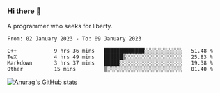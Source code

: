 ### Hi there 👋

<!--
**shejialuo/shejialuo** is a ✨ _special_ ✨ repository because its `README.md` (this file) appears on your GitHub profile.

Here are some ideas to get you started:

- 🔭 I’m currently working on ...
- 🌱 I’m currently learning ...
- 👯 I’m looking to collaborate on ...
- 🤔 I’m looking for help with ...
- 💬 Ask me about ...
- 📫 How to reach me: ...
- 😄 Pronouns: ...
- ⚡ Fun fact: ...
-->

A programmer who seeks for liberty.

<!--START_SECTION:waka-->

```text
From: 02 January 2023 - To: 09 January 2023

C++            9 hrs 36 mins   █████████████░░░░░░░░░░░░   51.48 %
TeX            4 hrs 49 mins   ██████▒░░░░░░░░░░░░░░░░░░   25.83 %
Markdown       3 hrs 37 mins   █████░░░░░░░░░░░░░░░░░░░░   19.38 %
Other          15 mins         ▒░░░░░░░░░░░░░░░░░░░░░░░░   01.40 %
```

<!--END_SECTION:waka-->

[![Anurag's GitHub stats](https://github-readme-stats.vercel.app/api?username=shejialuo&show_icons=true&theme=dracula)](https://github.com/anuraghazra/github-readme-stats)
